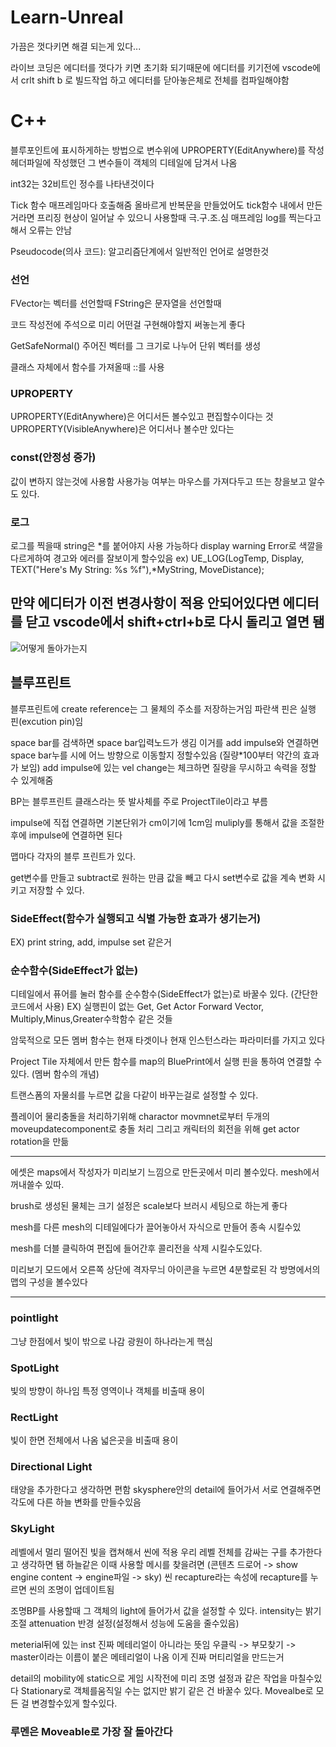 # Learn-Unreal

가끔은 껏다키면 해결 되는게 있다...

라이브 코딩은 에디터를 껏다가 키면 초기화 되기때문에 에디터를 키기전에 vscode에서 crlt shift b 로 빌드작업 하고 에디터를 닫아놓은체로 전체를 컴파일해야함

# C++
블루포인트에 표시하게하는 방법으로 변수위에 UPROPERTY(EditAnywhere)를 작성
헤더파일에 작성했던 그 변수들이 객체의 디테일에 담겨서 나옴

int32는 32비트인 정수를 나타낸것이다

Tick 함수 매프레임마다 호출해줌
올바르게 반복문을 만들었어도 tick함수 내에서 만든거라면 프리징 현상이 일어날 수 있으니 사용할때 극.구.조.심
매프레임 log를 찍는다고해서 오류는 안남

Pseudocode(의사 코드): 알고리즘단계에서 일반적인 언어로 설명한것
### 선언
FVector는  벡터를 선언할때
FString은 문자열을 선언할때

코드 작성전에 주석으로 미리 어떤걸 구현해야할지 써놓는게 좋다

GetSafeNormal()
주어진 벡터를 그 크기로 나누어 단위 벡터를 생성

클래스 자체에서 함수를 가져올때 ::를 사용

### UPROPERTY
UPROPERTY(EditAnywhere)은 어디서든 볼수있고 편집할수이다는 것
UPROPERTY(VisibleAnywhere)은 어디서나 볼수만 있다는 

### const(안정성 증가)
값이 변하지 않는것에 사용함
사용가능 여부는 마우스를 가져다두고 뜨는 창을보고 알수도 있다. 

### 로그
로그를 찍을때 string은 *를 붙어야지 사용 가능하다
display warning Error로 색깔을 다르게하여 경고와 에러를 잘보이게 할수있음
ex) UE_LOG(LogTemp, Display, TEXT("Here's My String: %s  %f"),*MyString, MoveDistance);

## 만약 에디터가 이전 변경사항이 적용 안되어있다면 에디터를 닫고 vscode에서 shift+ctrl+b로 다시 돌리고 열면 됌
![어떻게 돌아가는지](https://github.com/REWELLGOM/Learn-Unreal/assets/129605750/b9c39707-07d6-4cf7-81dd-da71b37da42b)


## 블루프린트
블루프린트에 create reference는 그 물체의 주소를 저장하는거임
파란색 핀은 실행 핀(excution pin)임

space bar를 검색하면 space bar입력노드가 생김 
이거를 add impulse와 연결하면 space bar누를 시에 어느 방향으로 이동할지 정할수있음
(질량*100부터 약간의 효과가 보임)
add impulse에 있는 vel change는 체크하면 질량을 무시하고 속력을 정할 수 있게해줌

BP는 블루프린트 클래스라는 뜻
발사체를 주로 ProjectTile이라고 부름

impulse에 직접 연결하면 기본단위가 cm이기에 1cm임
muliply를 통해서 값을 조절한 후에 impulse에 연결하면 된다

맵마다 각자의 블루 프린트가 있다.

get변수를 만들고 subtract로 원하는 만큼 값을 빼고 다시 set변수로 값을 계속 변화 시키고 저장할 수 있다.


### SideEffect(함수가 실행되고 식별 가능한 효과가 생기는거)
EX) print string, add, impulse set 같은거

### 순수함수(SideEffect가 없는)
디테일에서 퓨어를 눌러 함수를 순수함수(SideEffect가 없는)로 바꿀수 있다. (간단한 코드에서 사용) 
EX) 실행핀이 없는 Get, Get Actor Forward Vector, Multiply,Minus,Greater수학함수 같은 것들

암묵적으로 모든 멤버 함수는 현재 타겟이나 현재 인스턴스라는 파라미터를 가지고 있다

Project Tile 자체에서 만든 함수를 map의 BluePrint에서 실행 핀을 통하여 연결할 수 있다. (멤버 함수의 개념)

트랜스폼의 자물쇠를 누르면 값을 다같이 바꾸는걸로 설정할 수 있다.

플레이어 물리충돌을 처리하기위해 charactor movmnet로부터 두개의 moveupdatecomponent로 충돌 처리 그리고 캐릭터의 회전을 위해 get actor rotation을 만듦

------------------------------------------------------------------

에셋은 maps에서 작성자가 미리보기 느낌으로 만든곳에서 미리 볼수있다.
mesh에서 꺼내쓸수 있따.

brush로 생성된 물체는 크기 설정은 scale보다 브러시 세팅으로 하는게 좋다

mesh를 다른 mesh의 디테일에다가 끌어놓아서 자식으로 만들어 종속 시킬수있

mesh를 더블 클릭하여 편집에 들어간후 콜리전을 삭제 시킬수도있다.

미리보기 모드에서 오른쪽 상단에 격자무늬 아이콘을 누르면 4분할로된 각 방명에서의 맵의 구성을 볼수있다

------------------------------------------------------------------------

### pointlight
그냥 한점에서 빛이 밖으로 나감 광원이 하나라는게 핵심

### SpotLight
빛의 방향이 하나임 특정 영역이나 객체를 비출때 용이

### RectLight
빛이 한면 전체에서 나옴 넓은곳을 비출때 용이
### Directional Light 
태양을 추가한다고 생각하면 편함
skysphere안의 detail에 들어가서 서로 연결해주면 각도에 다른 하늘 변화를 만들수있음 

### SkyLight
레벨에서 멀리 떨어진 빛을 캡쳐해서 씬에 적용 우리 레벨 전체를 감싸는 구를 추가한다고 생각하면 됌 하늘같은
이때 사용할 메시를 찾을려면 (콘텐츠 드로어 -> show engine content -> engine파일 -> sky)
씬 recapture라는 속성에 recapture를 누르면 씬의 조명이 업데이트됨

조명BP를 사용할때 그 객체의 light에 들어가서 값을 설정할 수 있다.
intensity는 밝기 조절
attenuation 반경 설정(설정해서 성능에 도움을 줄수있음)

meterial뒤에 있는 inst 진짜 메테리얼이 아니라는 뜻임
우클릭 -> 부모찾기 -> master이라는 이름이 붙은 메테리얼이 나옴 이게 진짜 머티리얼을 만드는거

detail의 mobility에 
static으로 게임 시작전에 미리 조명 설정과 같은 작업을 마칠수있다
Stationary로 객체를움직일 수는 없지만 밝기 같은 건 바꿀수 있다. 
Movealbe로 모든 걸 변경할수있게 할수있다.

### 루멘은 Moveable로 가장 잘 돌아간다
